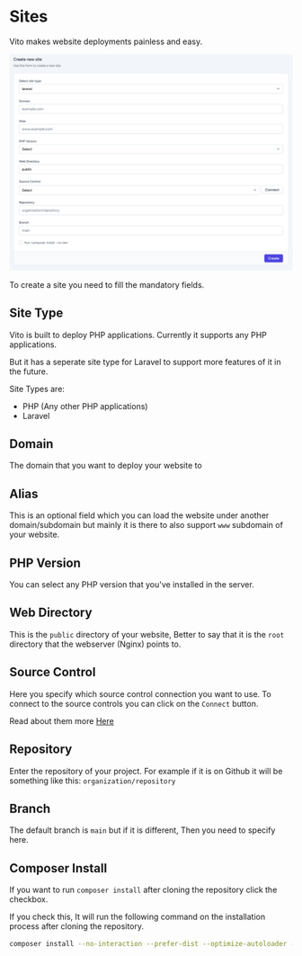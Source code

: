 # Sites

Vito makes website deployments painless and easy.

![Create Site](/sites/create-site.png)

To create a site you need to fill the mandatory fields.

## Site Type

Vito is built to deploy PHP applications. Currently it supports any PHP applications.

But it has a seperate site type for Laravel to support more features of it in the future.

Site Types are:

- PHP (Any other PHP applications)
- Laravel

## Domain

The domain that you want to deploy your website to

## Alias

This is an optional field which you can load the website under another domain/subdomain but mainly it is there to also support `www` subdomain of your website.

## PHP Version

You can select any PHP version that you've installed in the server.

## Web Directory

This is the `public` directory of your website, Better to say that it is the `root` directory that the webserver (Nginx) points to.

## Source Control

Here you specify which source control connection you want to use. To connect to the source controls you can click on the `Connect` button.

Read about them more [Here](/settings/source-controls)

## Repository

Enter the repository of your project. For example if it is on Github it will be something like this:
`organization/repository`

## Branch

The default branch is `main` but if it is different, Then you need to specify here.

## Composer Install

If you want to run `composer install` after cloning the repository click the checkbox.

If you check this, It will run the following command on the installation process after cloning the repository.

```sh
composer install --no-interaction --prefer-dist --optimize-autoloader --no-dev
```